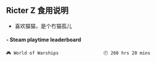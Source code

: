 ## Ricter Z 食用说明
- 喜欢猫猫，是个冇猫孤儿

<!-- steam-box start -->
#### - Steam playtime leaderboard
```text
🎮 World of Warships                 🕘 260 hrs 20 mins
```
<!-- Powered by https://github.com/YouEclipse/steam-box . -->
<!-- steam-box end -->
